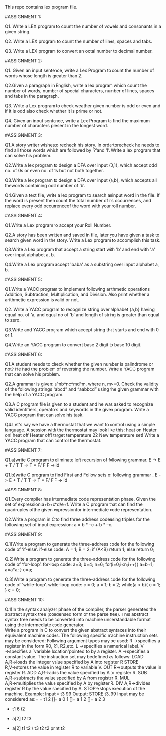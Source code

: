 This repo contains lex program file.


#ASSIGNMENT 1:


Q1. Write a LEX program to count the number of vowels and consonants in a given string.


Q2. Write a LEX program to count the number of lines, spaces and tabs.


Q3. Write a LEX program to convert an octal number to decimal number.


#ASSIGNMENT 2:


Q1. Given an input sentence, write a Lex Program to count the number of words whose length is greater than 2.


Q2.Given a paragraph in English, write a lex program which count the number of words, number of special characters, number of lines, spaces and tabs in the paragraph.


Q3. Write a Lex program to check weather given number is odd or even and if it is odd also check whether it is prime or not.


Q4. Given  an  input  sentence,  write  a  Lex  Program  to find  the  maximum number of characters present in the longest word. 


#ASSIGNMENT 3:


Q1.A story writer wishesto recheck his story. In ordertorecheck he needs to find all those words which are followed by ‘?’and ‘!’. Write a lex program that can solve his problem.



Q2.Write a lex program to design a DFA over input {0,1}, which accept odd no. of 0s or even no. of 1s but not both together.


Q3.Write  a  lex  program to  design  a  DFA  over input {a,b}, which  accepts  all  thewords containing odd number of ‘b’.


Q4.Given a text file, write a lex program to search aninput word in the file. If the word is present then count the total number of its occurrences, and replace every odd occurrenceof the word with your roll number.

#ASSIGNMENT 4:


Q1.Write a Lex program to accept your Roll Number.


Q2.A story has been written and saved in file, later you have given a task to search given word in the story. Write a Lex program to accomplish this task.


Q3.Write a Lex program that accept a string start with 'b’ and end with 'a' over input alphabet a, b.


Q4.Write a Lex program accept 'baba' as a substring over input alphabet a, b.


#ASSIGNMENT 5:


Q1.Write a YACC program to implement following arithmetic operations Addition, Subtraction, Multiplication, and Division. Also print whether a arithmetic expression is valid or not.


Q2. Write a YACC program to recognize string over alphabet {a,b} having equal no. of ‘a, and equal no of ‘b’ and length of string is greater than equal to zero.


Q3.Write and YACC program which accept string that starts and end with 0 or 1.


Q4.Write an YACC program to convert base 2 digit to base 10 digit.


#ASSIGNMENT 6:


Q1.A student needs to check whether the given number is palindrome or not? He  had  the  problem  of  reversing  the  number.  Write  a YACC program  that can solve his problem.



Q2.A grammar is given: a^nb^nc^md^m, where n, m>=0. Check the validity of the following strings “abcd” and “aabbcd” using the given grammar with the help of a YACC program.


Q3.A C program file is given to a student and he was asked to recognize valid identifiers,  operators  and  keywords  in  the  given  program.  Write  a  YACC program that can solve his task.



Q4.Let's  say  we  have  a  thermostat  that  we  want  to  control  using  a  simple language. 
A session with the thermostat may look like this:
heat on
  Heater on!
heat off
   Heater off!
target temperature 22
    New temperature set!
Write a YACC program that can control the thermostat.



#ASSIGNMENT 7:



Q1.a)write C program to eliminate left recursion of following grammar.
E -> E + T / T
T -> T * F/ F
F -> id


Q1.b)write C program to find First and Follow sets of following grammar .
E -> E + T / T
T -> T * F/ F
F -> id


#ASSIGNMENT 8:


Q1.Every compiler has intermediate code representation phase. Given the set of expression:a+b+c*d/e+f.
Write a C program that can find the quadruples ofthe given expressionfor intermediate code representation.


Q2.Write  a  program in  C to  find  three  address  codeusing  triples for  the following set of input expression: a = b * –c + b * –c.


#ASSIGNMENT 9:


Q.1)Write a program to generate the three-address code for the following code of ‘if-else’.
if-else code:
A = 1;
B = 2;
if (A<B)
  return 1;
else
  return 0;
  


Q.2)Write a program to generate the three-address code for the following code of ‘for-loop’.
for-loop code:
a=3;
b=4;
n=6;
for(i=0;i<n;i++){
a=b+1;
a=a*a;
}
c=a;



Q.3)Write a program to generate the three-address code for the following code of ‘while-loop’.
while-loop code:
c = 0;
a = 1;
b = 2;
while(a < b){
 c = 1;
}
c = 0;


#ASSIGNMENT 10:


Q.1)In  the  syntax  analyzer  phase  of  the  compiler,  the  parser 
 generates  the abstract syntax tree (condensed form of the parse
 tree). This abstract syntax tree needs to be converted into machine 
understandable format using the intermediate  code  generator.  
Write  a  program  in  C  to convert  the  given abstract syntaxes
 into their equivalent machine codes. The following specific machine instruction sets may be considered:
Following argument types may be used:
R →specifies a register in the form R0, R1, R2,etc.
L →specifies a numerical label.
V →specifies a `variable location'pointed to by a register.
A →specifies a constant value.
The instruction set may bedefined as follows:
LOAD A,R→loads the integer value specified by A into register R
STORE R,V→stores the value in register R to variable V.
OUT R→outputs the value in register R.
ADD A,R→adds the value specified by A to register R.
SUB A,R→subtracts the value specified by A from register R.
MUL A,R→multiplies the value specified by A by register R.
DIV A,R→divides register R by the value specified by A.
STOP→stops execution of the machine.
Example:
Input:= t3 99
Output:  STORE t3, 99
Input may be considered as:= 
= t1 2
[]= a 0 1
[]= a 1 2
[]= a 2 3
* t1 6 t2
+ a[2] t2 t3
- a[2] t1 t2
/ t3 t2 t2
print t2
